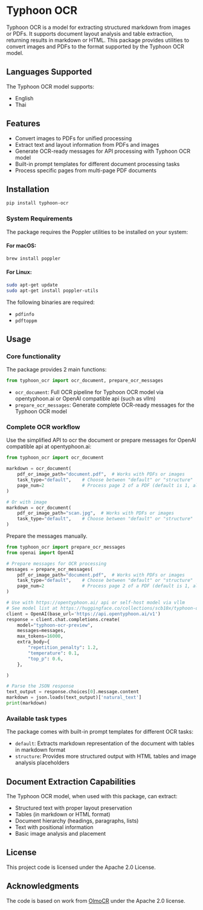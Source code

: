 # Typhoon OCR

Typhoon OCR is a model for extracting structured markdown from images or PDFs. It supports document layout analysis and table extraction, returning results in markdown or HTML. This package provides utilities to convert images and PDFs to the format supported by the Typhoon OCR model.

## Languages Supported

The Typhoon OCR model supports:
- English
- Thai

## Features

- Convert images to PDFs for unified processing
- Extract text and layout information from PDFs and images
- Generate OCR-ready messages for API processing with Typhoon OCR model
- Built-in prompt templates for different document processing tasks
- Process specific pages from multi-page PDF documents

## Installation

```bash
pip install typhoon-ocr
```

### System Requirements

The package requires the Poppler utilities to be installed on your system:

#### For macOS:
```bash
brew install poppler
```

#### For Linux:
```bash
sudo apt-get update
sudo apt-get install poppler-utils
```

The following binaries are required:
- `pdfinfo`
- `pdftoppm`

## Usage

### Core functionality

The package provides 2 main functions:

```python
from typhoon_ocr import ocr_document, prepare_ocr_messages
```
* `ocr_document`: Full OCR pipeline for Typhoon OCR model via opentyphoon.ai or OpenAI compatible api (such as vllm)
* `prepare_ocr_messages`: Generate complete OCR-ready messages for the Typhoon OCR model


### Complete OCR workflow

Use the simplified API to ocr the document or prepare messages for OpenAI compatible api at opentyphoon.ai:

```python
from typhoon_ocr import ocr_document

markdown = ocr_document(
    pdf_or_image_path="document.pdf",  # Works with PDFs or images
    task_type="default",    # Choose between "default" or "structure"
    page_num=2              # Process page 2 of a PDF (default is 1, always 1 for images)
)

# Or with image
markdown = ocr_document(
    pdf_or_image_path="scan.jpg",  # Works with PDFs or images
    task_type="default",    # Choose between "default" or "structure"
)
```

Prepare the messages manually.

```python
from typhoon_ocr import prepare_ocr_messages
from openai import OpenAI

# Prepare messages for OCR processing
messages = prepare_ocr_messages(
    pdf_or_image_path="document.pdf",  # Works with PDFs or images
    task_type="default",    # Choose between "default" or "structure"
    page_num=2              # Process page 2 of a PDF (default is 1, always 1 for images)
)

# Use with https://opentyphoon.ai/ api or self-host model via vllm
# See model list at https://huggingface.co/collections/scb10x/typhoon-ocr-682713483cb934ab0cf069bd
client = OpenAI(base_url='https://api.opentyphoon.ai/v1')
response = client.chat.completions.create(
    model="typhoon-ocr-preview",
    messages=messages,
    max_tokens=16000,
    extra_body={
        "repetition_penalty": 1.2,
        "temperature": 0.1,
        "top_p": 0.6,
    },

)

# Parse the JSON response
text_output = response.choices[0].message.content
markdown = json.loads(text_output)['natural_text']
print(markdown)
```

### Available task types

The package comes with built-in prompt templates for different OCR tasks:

- `default`: Extracts markdown representation of the document with tables in markdown format
- `structure`: Provides more structured output with HTML tables and image analysis placeholders

## Document Extraction Capabilities

The Typhoon OCR model, when used with this package, can extract:

- Structured text with proper layout preservation
- Tables (in markdown or HTML format)
- Document hierarchy (headings, paragraphs, lists)
- Text with positional information
- Basic image analysis and placement

## License

This project code is licensed under the Apache 2.0 License.

## Acknowledgments

The code is based on work from [OlmoCR](https://github.com/allenai/olmocr) under the Apache 2.0 license.